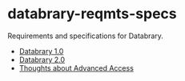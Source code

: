 # databrary-reqmts-specs

Requirements and specifications for Databrary.

- [Databrary 1.0](https://gilmore-lab.github.io/databrary-reqmts-specs/databrary_1.0.html)
- [Databrary 2.0](https://gilmore-lab.github.io/databrary-reqmts-specs/databrary_2.0.html)
- [Thoughts about Advanced Access](https://gilmore-lab.github.io/databrary-reqmts-specs/advanced_access.html)

